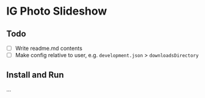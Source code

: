 # IG Photo Slideshow

## Todo

- [ ] Write readme.md contents
- [ ] Make config relative to user, e.g. `development.json` > `downloadsDirectory`

## Install and Run

...

